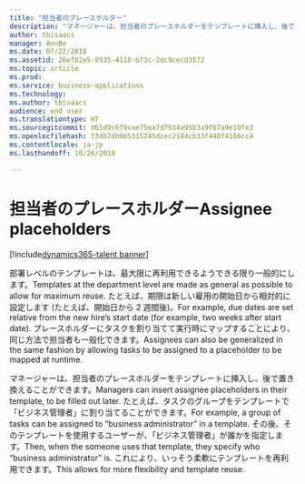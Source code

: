 ```yaml
---
title: "担当者のプレースホルダー"
description: "マネージャーは、担当者のプレースホルダーをテンプレートに挿入し、後で置き換えることができます。"
author: tbisaacs
manager: AnnBe
ms.date: 07/22/2018
ms.assetid: 26ef02e5-0935-4110-b73c-2dc9cecd3572
ms.topic: article
ms.prod: 
ms.service: business-applications
ms.technology: 
ms.author: tbisaacs
audience: end user
ms.translationtype: HT
ms.sourcegitcommit: d65d9c6f9cae75ea7d7934a95b3a9f67a9e10fe3
ms.openlocfilehash: f3db7db9b5315245dcec2184cb33f440f4166cc4
ms.contentlocale: ja-jp
ms.lasthandoff: 10/26/2018

---
```

#  <a name="assignee-placeholders"></a><span data-ttu-id="b5a4b-103">担当者のプレースホルダー</span><span class="sxs-lookup"><span data-stu-id="b5a4b-103">Assignee placeholders</span></span>

[!include[dynamics365-talent banner](../../includes/dynamics365-talent.md)]



<span data-ttu-id="b5a4b-104">部署レベルのテンプレートは、最大限に再利用できるようできる限り一般的にします。</span><span class="sxs-lookup"><span data-stu-id="b5a4b-104">Templates at the department level are made as general as possible to allow for maximum reuse.</span></span> <span data-ttu-id="b5a4b-105">たとえば、期限は新しい雇用の開始日から相対的に設定します (たとえば、開始日から 2 週間後)。</span><span class="sxs-lookup"><span data-stu-id="b5a4b-105">For example, due dates are set relative from the new hire’s start date (for example, two weeks after start date).</span></span> <span data-ttu-id="b5a4b-106">プレースホルダーにタスクを割り当てて実行時にマップすることにより、同じ方法で担当者も一般化できます。</span><span class="sxs-lookup"><span data-stu-id="b5a4b-106">Assignees can also be generalized in the same fashion by allowing tasks to be assigned to a placeholder to be mapped at runtime.</span></span>

<span data-ttu-id="b5a4b-107">マネージャーは、担当者のプレースホルダーをテンプレートに挿入し、後で置き換えることができます。</span><span class="sxs-lookup"><span data-stu-id="b5a4b-107">Managers can insert assignee placeholders in their template, to be filled out later.</span></span> <span data-ttu-id="b5a4b-108">たとえば、タスクのグループをテンプレートで「ビジネス管理者」に割り当てることができます。</span><span class="sxs-lookup"><span data-stu-id="b5a4b-108">For example, a group of tasks can be assigned to “business administrator” in a template.</span></span> <span data-ttu-id="b5a4b-109">その後、そのテンプレートを使用するユーザーが、「ビジネス管理者」が誰かを指定します。</span><span class="sxs-lookup"><span data-stu-id="b5a4b-109">Then, when the someone uses that template, they specify who “business administrator” is.</span></span> <span data-ttu-id="b5a4b-110">これにより、いっそう柔軟にテンプレートを再利用できます。</span><span class="sxs-lookup"><span data-stu-id="b5a4b-110">This allows for more flexibility and template reuse.</span></span>

<!--
# Who uses this feature
All customers
# License required
Talent license 
# Development status
In development
# Target timeframe
Public Preview: July
-->

